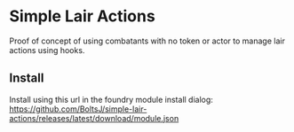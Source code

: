 # Simple Lair Actions

Proof of concept of using combatants with no token or actor to manage lair actions using hooks.

## Install

Install using this url in the foundry module install dialog: https://github.com/BoltsJ/simple-lair-actions/releases/latest/download/module.json
